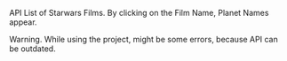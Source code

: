 API List of Starwars Films.
By clicking on the Film Name, Planet Names appear.

Warning. While using the project, might be some errors, because API can be outdated.
